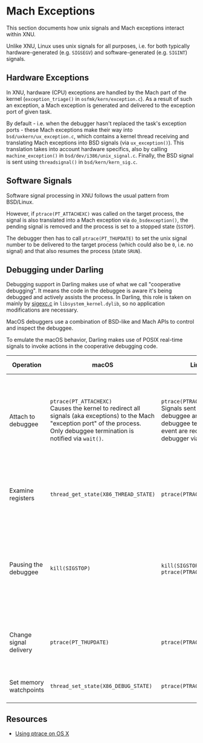 # Mach Exceptions

This section documents how unix signals and Mach exceptions interact within XNU.

Unlike XNU, Linux uses unix signals for all purposes, i.e. for both typically hardware-generated (e.g. `SIGSEGV`) and software-generated (e.g. `SIGINT`) signals.

## Hardware Exceptions

In XNU, hardware (CPU) exceptions are handled by the Mach part of the kernel (`exception_triage()` in `osfmk/kern/exception.c`). As a result of such an exception, a Mach exception is generated and delivered to the exception port of given task.

By default - i.e. when the debugger hasn't replaced the task's exception ports - these Mach exceptions make their way into `bsd/uxkern/ux_exception.c`, which contains a kernel thread receiving and translating Mach exceptions into BSD signals (via `ux_exception()`). This translation takes into account hardware specifics, also by calling `machine_exception()` in `bsd/dev/i386/unix_signal.c`. Finally, the BSD signal is sent using `threadsignal()` in `bsd/kern/kern_sig.c`.

## Software Signals

Software signal processing in XNU follows the usual pattern from BSD/Linux.

However, if `ptrace(PT_ATTACHEXC)` was called on the target process, the signal is also translated into a Mach exception via `do_bsdexception()`, the pending signal is removed and the process is set to a stopped state (`SSTOP`).

The debugger then has to call `ptrace(PT_THUPDATE)` to set the unix signal number to be delivered to the target process (which could also be `0`, i.e. no signal) and that also resumes the process (state `SRUN`).


## Debugging under Darling

Debugging support in Darling makes use of what we call "cooperative debugging".
It means the code in the debuggee is aware it's being debugged and actively
assists the process. In Darling, this role is taken on mainly by
[sigexc.c](https://github.com/darlinghq/darling/blob/master/src/kernel/emulation/linux/signal/sigexc.c)
in `libsystem_kernel.dylib`, so no application modifications are necessary.

MacOS debuggers use a combination of BSD-like and Mach APIs to control and
inspect the debuggee.

To emulate the macOS behavior, Darling makes use of POSIX real-time signals to
invoke actions in the cooperative debugging code.

| Operation | macOS | Linux | Darling implementation |
| --------- | ----- | ----- | ---------------------- |
| Attach to debuggee | `ptrace(PT_ATTACHEXC)` <br> Causes the kernel to redirect all signals (aka exceptions) to the Mach "exception port" of the process. Only debuggee termination is notified via `wait()`. | `ptrace(PTRACE_ATTACH)` <br> Signals sent to the debuggee and the debuggee termination event are received in the debugger via `wait()`. | Notify the LKM that we will be tracing the process. Send a RT signal to the debuggee to notify it of the situation. The debuggee sets up handlers to handle all signals and forward them to the exception port. |
| Examine registers | `thread_get_state(X86_THREAD_STATE)` | `ptrace(PTRACE_GETREGS)` | Upon receiving a signal, the debuggee reads its own register state and passes it to the kernel via `thread_set_state()`. |
| Pausing the debuggee | `kill(SIGSTOP)` | `kill(SIGSTOP)` or `ptrace(PTRACE_INTERRUPT)` | Send a RT signal to the debuggee that it should act as if `SIGSTOP` were sent to the process. We cannot send a real `SIGSTOP`, because then the debuggee couldn't provide/update register state to the debugger etc. |
| Change signal delivery | `ptrace(PT_THUPDATE)` | `ptrace(PTRACE_rest)` | Send a RT signal to the debuggee to inform it what it should do with the signal (ignore, pass it to the application etc.) |
| Set memory watchpoints | `thread_set_state(X86_DEBUG_STATE)` | `ptrace(PTRACE_POKEUSER)` | Implement the effects of `PTRACE_POKEUSER` in the LKM. |

## Resources

* [Using ptrace on OS X](https://www.spaceflint.com/?p=150)
